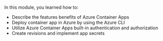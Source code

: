 

In this module, you learned how to:

* Describe the features benefits of Azure Container Apps 
* Deploy container app in Azure by using the Azure CLI
* Utilize Azure Container Apps built-in authentication and authorization
* Create revisions and implement app secrets
